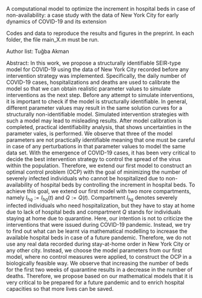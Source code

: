 A computational model to optimize the increment in hospital beds in case of non-availability: a case study with the data of New York City for early dynamics of COVID-19 and its extension

Codes and data to reproduce the results and figures in the preprint. In each folder, the file main_X.m must be run.

Author list: Tuğba Akman

Abstract: In this work, we propose a structurally identifiable SEIR-type model for COVID-19 using the data of New York City recorded before any intervention strategy was implemented. Specifically, the daily number of COVID-19 cases, hospitalizations and deaths are used to calibrate the model so that we can obtain realistic parameter values to simulate interventions as the next step. Before any attempt to simulate interventions, it is important to check if the model is structurally identifiable. In general, different parameter values may result in the same solution curves for a structurally non-identifiable model. Simulated intervention strategies  with such a model may lead to misleading results. After model calibration is completed, practical identifiability analysis, that shows uncertainties in the parameter vales, is performed. We observe that three of the model parameters are not practically identifiable meaning that one must be careful in case of any perturbations in that parameter values to model the same data set. With the emergence of COVID-19 cases, it has been very critical to decide the best intervention strategy to control the spread of the virus within the population. Therefore, we extend our first model to construct an optimal control problem (OCP) with the goal of minimizing the number of severely infected individuals who cannot be hospitalized due to non-availability of hospital beds by controlling the increment in hospital beds. To achieve this goal, we extend our first model with two more compartments, namely $I_{hq} := I_{hq}(t)$ and $Q := Q(t)$. Compartment $I_{hq}$ denotes severely infected individuals who need hospitalization, but they have to stay at home due to lack of hospital beds and compartment $Q$ stands for individuals staying at home due to quarantine. Here, our intention is not to criticize the interventions that were issued during COVID-19 pandemic. Instead, we try to find out what can be learnt via mathematical modelling to increase the available hospital beds in case of a future pandemic. Therefore, we do not use any real data recorded during stay-at-home order in New York City or any other city. Instead, we choose the model parameters from our first model, where no control measures were applied, to construct the OCP in a biologically feasible way. We observe that increasing the number of beds for the first two weeks of quarantine results in a decrease in the number of deaths. Therefore, we propose based on our mathematical models that it is very critical to be prepared for a future pandemic and to enrich hospital capacities so that more lives can be saved.
